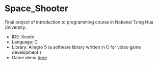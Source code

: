 # Space_Shooter
Final project of introduction to programming course in National Tsing Hua University.

- IDE: Xcode
- Language: C
- Library: Allegro 5 (a software library written in C for video game development.)
- Game demo [here](https://youtu.be/z3VGw6r-vN8)
